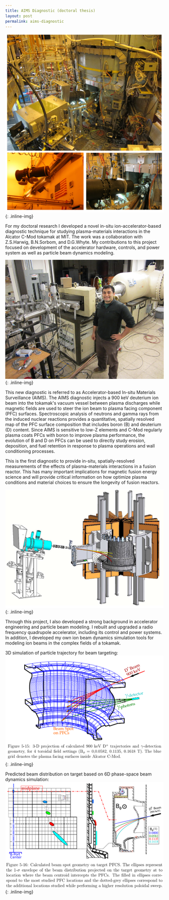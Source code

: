 ```yaml
---
title: AIMS Diagnostic (doctoral thesis)
layout: post
permalink: aims-diagnostic
---
```


![TandemAccelerator](/images/AIMSPhotographsCombined.png){: .inline-img}

<p> For my doctoral research I developed a novel in-situ ion-accelerator-based diagnostic technique for
studying plasma-materials interactions in the Alcator C-Mod tokamak at MIT. The work was a collaboration with Z.S.Harwig, B.N.Sorbom, and D.G.Whyte. My contributions to this project focused on development of the accelerator hardware, controls, and power system as well as particle beam dynamics modeling.</p>

![TandemAccelerator](/images/TandemAccelerator.jpg){: .inline-img}

<p> This new diagnostic is referred to as Accelerator-based In-situ Materials Surveillance (AIMS). The AIMS diagnostic injects a 900 keV deuterium ion beam into the tokamak's vacuum vessel between plasma discharges while magnetic fields are used to steer the ion beam to plasma facing component (PFC) surfaces. Spectroscopic analysis of neutrons and gamma rays from the induced nuclear reactions provides a quantitative, spatially resolved map of the PFC surface composition that includes boron (B) and deuterium (D) content. Since AIMS is sensitive to low-Z elements and C-Mod regularly plasma coats PFCs with boron to improve plasma performance, the evolution of B and D on PFCs can be used to directly study erosion, deposition, and fuel retention in response to plasma operations and wall conditioning processes. </p>

<p>This is the first diagnostic to provide in-situ, spatially-resolved measurements of the effects
of plasma-materials interactions in a fusion reactor. This has many important implications for magnetic
fusion energy science and will provide critical information on how optimize plasma conditions and material choices to ensure the longevity of fusion reactors.</p>

![TandemAccelerator](/images/AIMSCADcutaway.png){: .inline-img}

<p>Through this project, I also developed a strong background in accelerator engineering and particle
beam modeling. I rebuilt and upgraded a radio frequency quadrupole accelerator, including its control
and power systems. In addition, I developed my own ion beam dynamics simulation tools for modeling
ion beams in the complex fields of a tokamak.</p>

3D simulation of particle trajectory for beam targeting:
![TandemAccelerator](/images/AIMSSimulationPlot1.png){: .inline-img}

Predicted beam distribution on target based on 6D phase-space beam dynamics simulation:
![TandemAccelerator](/images/AIMSSimulationPlot2.png){: .inline-img}
